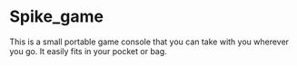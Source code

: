 # Spike_game
This is a small portable game console that you can take with you wherever you go. It easily fits in your pocket or bag.
